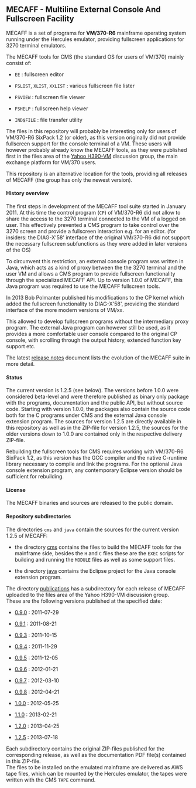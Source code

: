 ## MECAFF - Multiline External Console And Fullscreen Facility

MECAFF is a set of programs for **VM/370-R6** mainframe operating system
running under the Hercules emulator, providing fullscreen applications for
3270 terminal emulators.

The MECAFF tools for CMS (the standard OS for users of VM/370) mainly
consist of:

- `EE` : fullscreen editor

- `FSLIST`, `XLIST`, `XXLIST` : various fullscreen file lister

- `FSVIEW` : fullscreen file viewer

- `FSHELP` : fullscreen help viewer

- `IND$FILE` : file transfer utility

The files in this repository will probably be interesting only for users
of VM/370-R6 SixPack 1.2 (or older), as this version originally did not
provide fullscreen support for the console terminal of a VM. These users
will however probably already know the MECAFF tools, as they were published
first in the files area of the [Yahoo H390-VM](https://h390-vm.yahoogroups.narkive.com)
discussion group, the main exchange platform for VM/370 users.

This repository is an alternative location for the tools, providing all releases
of MECAFF (the group has only the newest version).


#### History overview

The first steps in development of the MECAFF tool suite started in January 2011. At
this time the control program (`CP`) of VM/370-R6 did not allow to share the access
to the 3270 terminal connected to the VM of a logged on user. This effectively prevented
a CMS program to take control over the 3270 screen and provide a fullscreen interaction
e.g. for an editor. (for insiders: the DIAG-X'58' interface of the original VM/370-R6 did
not support the necessary fullscreen subfunctions as they were added in later versions
of the OS)

To circumvent this restriction, an external console program was written in Java, which
acts as a kind of proxy between the the 3270 terminal and the user VM and allows a CMS
program to provide fullscreen functionality through the specialized MECAFF API. Up to version
1.0.0 of MECAFF, this Java program was required to use the MECAFF fullscreen tools. 

In 2013 Bob Polmanter published his modifications to the CP kernel which added the
fullscreen functionality to DIAG-X'58', providing the standard interface of the more
modern versions of VM/xx.

This allowed to develop fullscreen programs without the intermediary proxy program.
The external Java program can however still be used, as it provides a more comfortable
user console compared to the original CP console, with scrolling through the
output history, extended function key support etc.

The latest [release notes](./publications/v1.2.5/MECAFF-tools-ReleaseNotes-1.2.5.pdf)
document lists the evolution of the MECAFF suite in more detail.

#### Status

The current version is 1.2.5 (see below). The versions before 1.0.0 were
considered beta-level and were therefore published as binary only package with the
programs, documentation and the public API, but without source code. Starting
with version 1.0.0, the packages also contain the source code both for the
C programs under CMS and the external Java console extension program. The sources
for version 1.2.5 are directly available in this repository as well as in the
ZIP-file for version 1.2.5, the sources for the older versions down to 1.0.0
are contained only in the respective delivery ZIP-file.

Rebuilding the fullscreen tools for CMS requires working with VM/370-R6 SixPack 1.2,
as this version has the GCC compiler and the native C-runtime library necessary to
compile and link the programs. For the optional Java console extension program, any
contemporary Eclipse version should be sufficient for rebuilding. 

#### License

The MECAFF binaries and sources are released to the public domain.

#### Repository subdirectories 

The directories `cms` and `java` contain the sources for the current version 1.2.5
of MECAFF:

- the directory [cms](./cms) contains the files to build the MECAFF tools for the mainframe
side, besides the `H` and `C` files these are the `EXEC` scripts for building and running
the `MODULE` files as well as some support files.

- the directory [java](./java) contains the Eclipse project for the Java console extension program.

The directory [publications](./publications) has a subdirectory for each release of MECAFF uploaded
to the files area of the Yahoo H390-VM discussion group.    
These are the following versions published at the specified date:

- [0.9.0](./publications/v0.9.0) : 2011-07-29

- [0.9.1](./publications/v0.9.1) : 2011-08-21

- [0.9.3](./publications/v0.9.3) : 2011-10-15

- [0.9.4](./publications/v0.9.4) : 2011-11-29

- [0.9.5](./publications/v0.9.5) : 2011-12-05

- [0.9.6](./publications/v0.9.6) : 2012-01-21

- [0.9.7](./publications/v0.9.7) : 2012-03-10

- [0.9.8](./publications/v0.9.8) : 2012-04-21

- [1.0.0](./publications/v1.0.0) : 2012-05-25

- [1.1.0](./publications/v1.1.0) : 2013-02-21

- [1.2.0](./publications/v1.2.0) : 2013-04-25

- [1.2.5](./publications/v1.2.5) : 2013-07-18

Each subdirectory contains the original ZIP-files published for the
corresponding release, as well as the documentation PDF file(s) contained
in this ZIP-file.    
The files to be installed on the emulated mainframe are delivered as AWS
tape files, which can be mounted by the Hercules emulator, the tapes were
written with the CMS `TAPE` command. 
